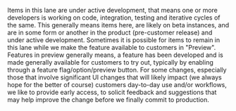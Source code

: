 Items in this lane are under active development, that means one or more developers is working on code, integration, testing and iterative cycles of the same. This generally means items here, are likely on beta instances, and are in some form or another in the product (pre-customer release) and under active development.  Sometimes it is possible for items to remain in this lane while we make the feature available to customers in "Preview". Features in preview generally means, a feature has been developed and is made generally available for customers to try out, typically by enabling through a feature flag/option/preview button.  For some changes, especially those that involve significant UI changes that will likely impact (we always hope for the better of course) customers day-to-day use and/or workflows, we like to provide early access, to solicit feedback and suggestions that may help improve the change before we finally commit to production.
